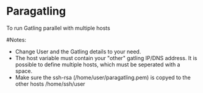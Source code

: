 # Paragatling
To run Gatling parallel with multiple hosts

#Notes:
 - Change User and the Gatling details to your need.
 - The host variable must contain your "other" gatling IP/DNS address. It is possible to define multiple hosts, which must be seperated with a space.
 - Make sure the ssh-rsa (/home/user/paragatling.pem) is copyed to the other hosts /home/ssh/user

